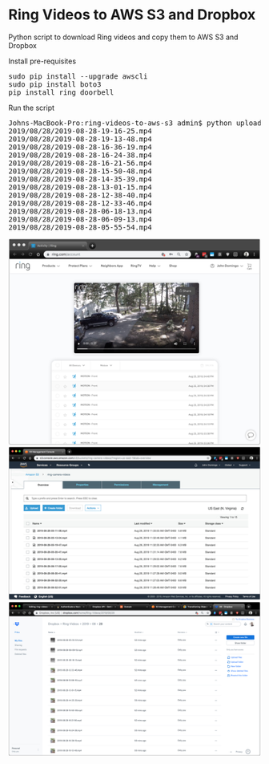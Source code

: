 # Ring Videos to AWS S3 and Dropbox
Python script to download Ring videos and copy them to AWS S3 and Dropbox 

Install pre-requisites
<pre>
sudo pip install --upgrade awscli
sudo pip install boto3
pip install ring_doorbell
</pre>

Run the script

<pre>
Johns-MacBook-Pro:ring-videos-to-aws-s3 admin$ python upload-dropbox.py 
2019/08/28/2019-08-28-19-16-25.mp4
2019/08/28/2019-08-28-19-13-48.mp4
2019/08/28/2019-08-28-16-36-19.mp4
2019/08/28/2019-08-28-16-24-38.mp4
2019/08/28/2019-08-28-16-21-56.mp4
2019/08/28/2019-08-28-15-50-48.mp4
2019/08/28/2019-08-28-14-35-39.mp4
2019/08/28/2019-08-28-13-01-15.mp4
2019/08/28/2019-08-28-12-38-40.mp4
2019/08/28/2019-08-28-12-33-46.mp4
2019/08/28/2019-08-28-06-18-13.mp4
2019/08/28/2019-08-28-06-09-13.mp4
2019/08/28/2019-08-28-05-55-54.mp4
</pre>

![Alt text](./images/images-003.jpg?raw=true "Ring Camera")
![Alt text](./images/images-002.jpg?raw=true "AWS S3")
![Alt text](./images/images-004.jpg?raw=true "Dropbox")
